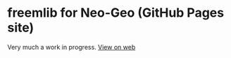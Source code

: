freemlib for Neo-Geo (GitHub Pages site)
========================================
Very much a work in progress. [View on web](http://freem.github.io/freemlib-neogeo/)
